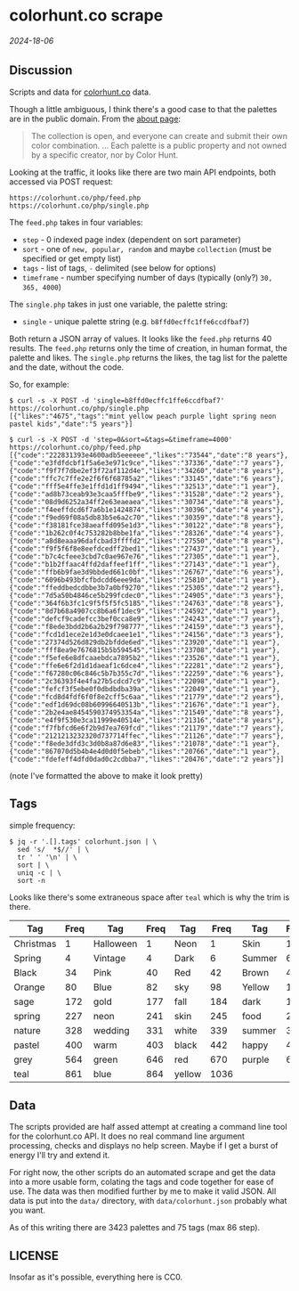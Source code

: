 colorhunt.co scrape
===

###### 2024-18-06

Discussion
---

Scripts and data for [colorhunt.co](https://colorhunt.co) data.

Though a little ambiguous, I think there's a good case to that
the palettes are in the public domain.
From the [about page](https://colorhunt.co/about):

> The collection is open, and everyone can create and submit their own color combination. ...
> Each palette is a public property and not owned by a specific creator, nor by Color Hunt.

Looking at the traffic, it looks like there are two main API endpoints, both accessed via
POST request:

```
https://colorhunt.co/php/feed.php
https://colorhunt.co/php/single.php
```

The `feed.php` takes in four variables:

* `step` - 0 indexed page index (dependent on sort parameter)
* `sort` - one of `new, popular, random` and maybe `collection` (must be specified or get empty list)
* `tags` - list of tags, `-` delimited (see below for options)
* `timeframe` - number specifying number of days (typically (only?) `30, 365, 4000`)

The `single.php` takes in just one variable, the palette string:

* `single` - unique palette string (e.g. `b8ffd0ecffc1ffe6ccdfbaf7`)

Both return a JSON array of values.
It looks like the `feed.php` returns 40 results.
The `feed.php` returns only the time of creation, in human format, the palette and
likes.
The `single.php` returns the likes, the tag list for the palette and the date, without the code.

So, for example:

```
$ curl -s -X POST -d 'single=b8ffd0ecffc1ffe6ccdfbaf7' https://colorhunt.co/php/single.php
[{"likes":"4675","tags":"mint yellow peach purple light spring neon pastel kids","date":"5 years"}]
```

```
$ curl -s -X POST -d 'step=0&sort=&tags=&timeframe=4000' https://colorhunt.co/php/feed.php 
[{"code":"222831393e4600adb5eeeeee","likes":"73544","date":"8 years"},
{"code":"e3fdfdcbf1f5a6e3e971c9ce","likes":"37336","date":"7 years"},
{"code":"f9f7f7dbe2ef3f72af112d4e","likes":"34260","date":"8 years"},
{"code":"ffc7c7ffe2e2f6f6f68785a2","likes":"33145","date":"6 years"},
{"code":"fff5e4ffe3e1ffd1d1ff9494","likes":"32513","date":"1 year"},
{"code":"ad8b73ceab93e3caa5fffbe9","likes":"31528","date":"2 years"},
{"code":"08d9d6252a34ff2e63eaeaea","likes":"30734","date":"8 years"},
{"code":"f4eeffdcd6f7a6b1e1424874","likes":"30396","date":"4 years"},
{"code":"f9ed69f08a5db83b5e6a2c70","likes":"30359","date":"8 years"},
{"code":"f38181fce38aeaffd095e1d3","likes":"30122","date":"8 years"},
{"code":"1b262c0f4c753282b8bbe1fa","likes":"28326","date":"4 years"},
{"code":"a8d8eaaa96dafcbad3ffffd2","likes":"27550","date":"8 years"},
{"code":"f9f5f6f8e8eefdcedff2bed1","likes":"27437","date":"1 year"},
{"code":"b7c4cfeee3cbd7c0ae967e76","likes":"27305","date":"1 year"},
{"code":"b1b2ffaac4ffd2daffeef1ff","likes":"27143","date":"1 year"},
{"code":"ffb6b9fae3d9bbded661c0bf","likes":"26767","date":"6 years"},
{"code":"6096b493bfcfbdcdd6eee9da","likes":"25810","date":"1 year"},
{"code":"ffeddbedcdbbe3b7a0bf9270","likes":"25305","date":"2 years"},
{"code":"7d5a50b4846ce5b299fcdec0","likes":"24905","date":"3 years"},
{"code":"364f6b3fc1c9f5f5f5fc5185","likes":"24763","date":"8 years"},
{"code":"8d7b68a4907cc8b6a6f1dec9","likes":"24592","date":"1 year"},
{"code":"defcf9cadefcc3bef0cca8e9","likes":"24243","date":"7 years"},
{"code":"f8ede3bdd2b6a2b29f798777","likes":"24159","date":"3 years"},
{"code":"fcd1d1ece2e1d3e0dcaee1e1","likes":"24156","date":"3 years"},
{"code":"27374d526d829db2bfdde6ed","likes":"23920","date":"1 year"},
{"code":"fff8ea9e7676815b5b594545","likes":"23708","date":"1 year"},
{"code":"f5efe6e8dfcaaebdca7895b2","likes":"23526","date":"1 year"},
{"code":"ffe6e6f2d1d1daeaf1c6dce4","likes":"22281","date":"2 years"},
{"code":"f67280c06c846c5b7b355c7d","likes":"22259","date":"6 years"},
{"code":"2c36393f4e4fa27b5cdcd7c9","likes":"22098","date":"1 year"},
{"code":"fefcf3f5ebe0f0dbdbdba39a","likes":"22049","date":"1 year"},
{"code":"fcd8d4fdf6f0f8e2cff5c6aa","likes":"21779","date":"2 years"},
{"code":"edf1d69dc08b60996640513b","likes":"21676","date":"1 year"},
{"code":"2b2e4ae8454590374953354a","likes":"21549","date":"8 years"},
{"code":"e4f9f530e3ca11999e40514e","likes":"21316","date":"8 years"},
{"code":"f7fbfcd6e6f2b9d7ea769fcd","likes":"21179","date":"7 years"},
{"code":"2121213232320d737714ffec","likes":"21126","date":"7 years"},
{"code":"f8ede3dfd3c3d0b8a87d6e83","likes":"21078","date":"1 year"},
{"code":"867070d5b4b4e4d0d0f5ebeb","likes":"20766","date":"1 year"},
{"code":"fdefeff4dfd0dad0c2cdbba7","likes":"20476","date":"2 years"}]
```

(note I've formatted the above to make it look pretty)

Tags
---

simple frequency:

```
$ jq -r '.[].tags' colorhunt.json | \
  sed 's/  *$//' | \
  tr ' ' '\n' | \
  sort | \
  uniq -c | \
  sort -n
```

Looks like there's some extraneous space after `teal` which is why the trim is there.

| Tag | Freq | Tag | Freq | Tag | Freq | Tag | Freq |
|---|---|---|---|---|---|---|---|
| Christmas | 1 | Halloween | 1 | Neon | 1 | Skin | 1 | Sunset | 1 | Winter | 1 | Warm | 3 | Pastel | 4 |
| Spring | 4 | Vintage | 4 | Dark | 6 | Summer | 6 | Cold | 7 | Retro | 8 | Wedding | 12 | Gold | 14 |
| Black | 34 | Pink | 40 | Red | 42 | Brown | 44 | Grey | 44 | christmas | 62 | Green | 64 | Purple | 72 |
| Orange | 80 | Blue | 82 | sky | 98 | Yellow | 117 | halloween | 118 | sunset | 132 | coffee | 145 | rainbow | 157 |
| sage | 172 | gold | 177 | fall | 184 | dark | 197 | mint | 198 | earth | 202 | sea | 218 | cream | 221 |
| spring | 227 | neon | 241 | skin | 245 | food | 248 | night | 251 | brown | 286 | space | 290 | winter | 302 |
| nature | 328 | wedding | 331 | white | 339 | summer | 344 | retro | 353 | maroon | 354 | gradient | 384 | cold | 395 |
| pastel | 400 | warm | 403 | black | 442 | happy | 477 | light | 479 | vintage | 484 | peach | 505 | pink | 542 |
| grey | 564 | green | 646 | red | 670 | purple | 691 | kids | 703 | navy | 721 | beige | 739 | orange | 798 |
| teal | 861 | blue | 864 | yellow | 1036 |  |  |  |  |  |


Data
---

The scripts provided are half assed attempt at creating a command line tool for the colorhunt.co API.
It does no real command line argument processing, checks and displays no help screen.
Maybe if I get a burst of energy I'll try and extend it.

For right now, the other scripts do an automated scrape and get the data into a more usable form,
colating the tags and code together for ease of use.
The data was then modified further by me to make it valid JSON.
All data is put into the `data/` directory, with `data/colorhunt.json` probably what you want.

As of this writing there are 3423 palettes and 75 tags (max 86 step).

LICENSE
---

Insofar as it's possible, everything here is CC0.
